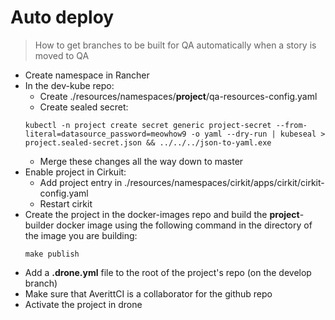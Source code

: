 # Auto deploy
> How to get branches to be built for QA automatically when a story is moved to QA
- Create namespace in Rancher
- In the dev-kube repo:
    - Create ./resources/namespaces/**project**/qa-resources-config.yaml
    - Create sealed secret:
    ```
    kubectl -n project create secret generic project-secret --from-literal=datasource_password=meowhow9 -o yaml --dry-run | kubeseal > project.sealed-secret.json && ../../../json-to-yaml.exe
    ```
    - Merge these changes all the way down to master
- Enable project in Cirkuit:
    - Add project entry in ./resources/namespaces/cirkit/apps/cirkit/cirkit-config.yaml
    - Restart cirkit
- Create the project in the docker-images repo and build the **project**-builder docker image using the following command in the directory of the image you are building:
    ```
    make publish
    ```
- Add a **.drone.yml** file to the root of the project's repo (on the develop branch)
- Make sure that AverittCI is a collaborator for the github repo
- Activate the project in drone
